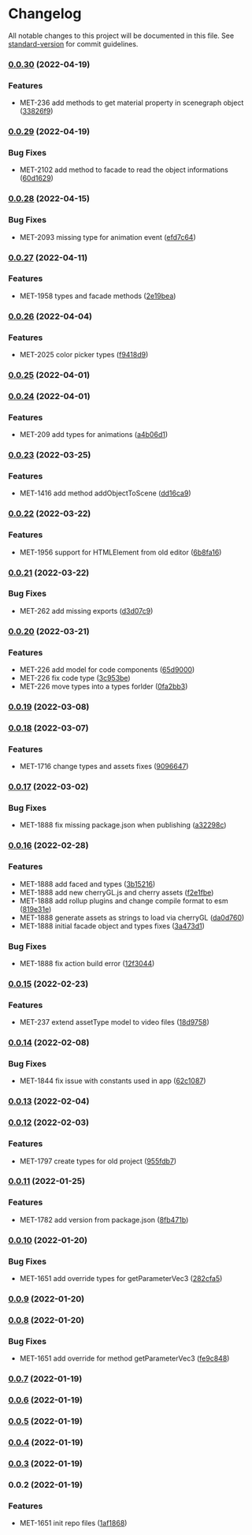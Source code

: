 # Changelog

All notable changes to this project will be documented in this file. See [standard-version](https://github.com/conventional-changelog/standard-version) for commit guidelines.

### [0.0.30](https://github.com/startupdevhouse/metavrse-lib/compare/v0.0.29...v0.0.30) (2022-04-19)


### Features

* MET-236 add methods to get material property in scenegraph object ([33826f9](https://github.com/startupdevhouse/metavrse-lib/commit/33826f9062e68677ceb1ea35797a806676c2030f))

### [0.0.29](https://github.com/startupdevhouse/metavrse-lib/compare/v0.0.28...v0.0.29) (2022-04-19)


### Bug Fixes

* MET-2102 add method to facade to read the object informations ([60d1629](https://github.com/startupdevhouse/metavrse-lib/commit/60d162906ec5013ddd3d6b1cd53808bc3b29b87f))

### [0.0.28](https://github.com/startupdevhouse/metavrse-lib/compare/v0.0.27...v0.0.28) (2022-04-15)


### Bug Fixes

* MET-2093 missing type for animation event ([efd7c64](https://github.com/startupdevhouse/metavrse-lib/commit/efd7c641c7c928002db2b442de60f4002d93cb40))

### [0.0.27](https://github.com/startupdevhouse/metavrse-lib/compare/v0.0.26...v0.0.27) (2022-04-11)


### Features

* MET-1958 types and facade methods ([2e19bea](https://github.com/startupdevhouse/metavrse-lib/commit/2e19beaf41a0bba02ec2251df8b6d46a36d72a67))

### [0.0.26](https://github.com/startupdevhouse/metavrse-lib/compare/v0.0.25...v0.0.26) (2022-04-04)


### Features

* MET-2025 color picker types ([f9418d9](https://github.com/startupdevhouse/metavrse-lib/commit/f9418d9722c3da0b6277020f75f519eedbf51bd1))

### [0.0.25](https://github.com/startupdevhouse/metavrse-lib/compare/v0.0.24...v0.0.25) (2022-04-01)

### [0.0.24](https://github.com/startupdevhouse/metavrse-lib/compare/v0.0.23...v0.0.24) (2022-04-01)


### Features

* MET-209 add types for animations ([a4b06d1](https://github.com/startupdevhouse/metavrse-lib/commit/a4b06d128df4df27c3ad643c9035663ef6e1284f))

### [0.0.23](https://github.com/startupdevhouse/metavrse-lib/compare/v0.0.22...v0.0.23) (2022-03-25)


### Features

* MET-1416 add method addObjectToScene ([dd16ca9](https://github.com/startupdevhouse/metavrse-lib/commit/dd16ca9cf67bfadcda531dd399ff924bf0f42fae))

### [0.0.22](https://github.com/startupdevhouse/metavrse-lib/compare/v0.0.21...v0.0.22) (2022-03-22)


### Features

* MET-1956 support for HTMLElement from old editor ([6b8fa16](https://github.com/startupdevhouse/metavrse-lib/commit/6b8fa16c0b4acd128f0f45783d4f60aa488876d2))

### [0.0.21](https://github.com/startupdevhouse/metavrse-lib/compare/v0.0.20...v0.0.21) (2022-03-22)


### Bug Fixes

* MET-262 add missing exports ([d3d07c9](https://github.com/startupdevhouse/metavrse-lib/commit/d3d07c91d2a915eed607da51dade8c0e2f56fae0))

### [0.0.20](https://github.com/startupdevhouse/metavrse-lib/compare/v0.0.19...v0.0.20) (2022-03-21)


### Features

* MET-226 add model for code components ([65d9000](https://github.com/startupdevhouse/metavrse-lib/commit/65d90008082dd6e185b972e691d98bb99dbeb4ff))
* MET-226 fix code type ([3c953be](https://github.com/startupdevhouse/metavrse-lib/commit/3c953bebb30490f2261a9baa5ba828f7ad9df7b4))
* MET-226 move types into a types forlder ([0fa2bb3](https://github.com/startupdevhouse/metavrse-lib/commit/0fa2bb35e6cf34ccaed00fb8882086d182789d45))

### [0.0.19](https://github.com/startupdevhouse/metavrse-lib/compare/v0.0.18...v0.0.19) (2022-03-08)

### [0.0.18](https://github.com/startupdevhouse/metavrse-lib/compare/v0.0.17...v0.0.18) (2022-03-07)


### Features

* MET-1716 change types and assets fixes ([9096647](https://github.com/startupdevhouse/metavrse-lib/commit/909664700ada47c955ec8003beea71ceaeed8945))

### [0.0.17](https://github.com/startupdevhouse/metavrse-lib/compare/v0.0.16...v0.0.17) (2022-03-02)


### Bug Fixes

* MET-1888 fix missing package.json when publishing ([a32298c](https://github.com/startupdevhouse/metavrse-lib/commit/a32298cab99ddd5bb3defa6ee908df733e5041c7))

### [0.0.16](https://github.com/startupdevhouse/metavrse-lib/compare/v0.0.15...v0.0.16) (2022-02-28)


### Features

* MET-1888 add faced and types ([3b15216](https://github.com/startupdevhouse/metavrse-lib/commit/3b15216fa56efb18b81dc49bcc30eb4f68bda563))
* MET-1888 add new cherryGL.js and cherry assets ([f2e1fbe](https://github.com/startupdevhouse/metavrse-lib/commit/f2e1fbe4504e4ca06a751c1764ff08d27230411c))
* MET-1888 add rollup plugins and change compile format to esm ([819e31e](https://github.com/startupdevhouse/metavrse-lib/commit/819e31ef8e0f1121f05f36c1d63ceab8b719fe5a))
* MET-1888 generate assets as strings to load via cherryGL ([da0d760](https://github.com/startupdevhouse/metavrse-lib/commit/da0d760f9c9ac98e7156accac9a29a31acacd915))
* MET-1888 initial facade object and types fixes ([3a473d1](https://github.com/startupdevhouse/metavrse-lib/commit/3a473d118d1555af202dc930d9bd4a6b9c71dc36))


### Bug Fixes

* MET-1888 fix action build error ([12f3044](https://github.com/startupdevhouse/metavrse-lib/commit/12f30448f5f288f54b64a770486f8f67a5bfe1f2))

### [0.0.15](https://github.com/startupdevhouse/metavrse-lib/compare/v0.0.14...v0.0.15) (2022-02-23)


### Features

* MET-237 extend assetType model to video files ([18d9758](https://github.com/startupdevhouse/metavrse-lib/commit/18d9758770e08df7ad975ed3c89bd226d7802fb5))

### [0.0.14](https://github.com/startupdevhouse/metavrse-lib/compare/v0.0.13...v0.0.14) (2022-02-08)


### Bug Fixes

* MET-1844 fix issue with constants used in app ([62c1087](https://github.com/startupdevhouse/metavrse-lib/commit/62c1087b847ab1606d17a1a995d15b2b9c5c1332))

### [0.0.13](https://github.com/startupdevhouse/metavrse-lib/compare/v0.0.12...v0.0.13) (2022-02-04)

### [0.0.12](https://github.com/startupdevhouse/metavrse-lib/compare/v0.0.11...v0.0.12) (2022-02-03)


### Features

* MET-1797 create types for old project ([955fdb7](https://github.com/startupdevhouse/metavrse-lib/commit/955fdb7a38700e4d66d6a94caebb0b27e09bed2c))

### [0.0.11](https://github.com/startupdevhouse/metavrse-lib/compare/v0.0.10...v0.0.11) (2022-01-25)


### Features

* MET-1782 add version from package.json ([8fb471b](https://github.com/startupdevhouse/metavrse-lib/commit/8fb471bf1d37fa9376cc74643e7a9d6afd11a69c))

### [0.0.10](https://github.com/startupdevhouse/metavrse-lib/compare/v0.0.9...v0.0.10) (2022-01-20)


### Bug Fixes

* MET-1651 add override types for getParameterVec3 ([282cfa5](https://github.com/startupdevhouse/metavrse-lib/commit/282cfa50569457bd27b5f71ef628b26f64c70be7))

### [0.0.9](https://github.com/startupdevhouse/metavrse-lib/compare/v0.0.8...v0.0.9) (2022-01-20)

### [0.0.8](https://github.com/startupdevhouse/metavrse-lib/compare/v0.0.7...v0.0.8) (2022-01-20)


### Bug Fixes

* MET-1651 add override for method getParameterVec3 ([fe9c848](https://github.com/startupdevhouse/metavrse-lib/commit/fe9c8480a74d3bf4f88fb6643f00f4a957a6753f))

### [0.0.7](https://github.com/startupdevhouse/metavrse-lib/compare/v0.0.6...v0.0.7) (2022-01-19)

### [0.0.6](https://github.com/startupdevhouse/metavrse-lib/compare/v0.0.5...v0.0.6) (2022-01-19)

### [0.0.5](https://github.com/startupdevhouse/metavrse-lib/compare/v0.0.4...v0.0.5) (2022-01-19)

### [0.0.4](https://github.com/startupdevhouse/metavrse-lib/compare/v0.0.3...v0.0.4) (2022-01-19)

### [0.0.3](https://github.com/startupdevhouse/metavrse-lib/compare/v0.0.2...v0.0.3) (2022-01-19)

### 0.0.2 (2022-01-19)


### Features

* MET-1651 init repo files ([1af1868](https://github.com/startupdevhouse/metavrse-lib/commit/1af1868c6322efd2e8f9c836ba2aee297b1d5b74))
